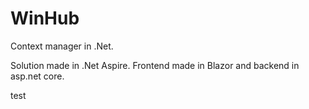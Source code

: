 # WinHub
Context manager in .Net.

Solution made in .Net Aspire.  Frontend made in Blazor and backend in asp.net core.

test
